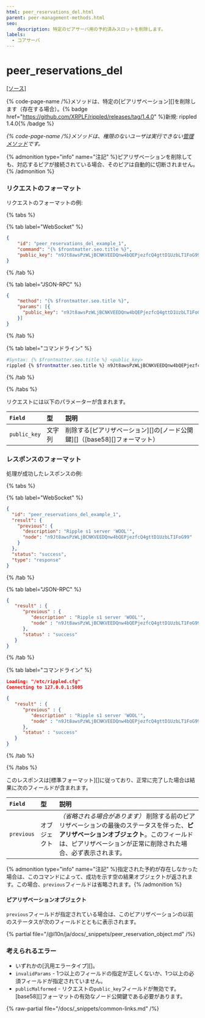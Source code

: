 ```yaml
---
html: peer_reservations_del.html
parent: peer-management-methods.html
seo:
    description: 特定のピアサーバ用の予約済みスロットを削除します。
labels:
  - コアサーバ
---
```

# peer_reservations_del

[[ソース]](https://github.com/XRPLF/rippled/blob/1e01cd34f7a216092ed779f291b43324c167167a/src/xrpld/rpc/handlers/Reservations.cpp#L89 "Source")

{% code-page-name /%}メソッドは、特定の[ピアリザベーション][]を削除します（存在する場合）。{% badge href="https://github.com/XRPLF/rippled/releases/tag/1.4.0" %}新規: rippled 1.4.0{% /badge %}

_{% code-page-name /%}メソッドは、権限のないユーザは実行できない[管理メソッド](../index.md)です。_

{% admonition type="info" name="注記" %}ピアリザベーションを削除しても、対応するピアが接続されている場合、そのピアは自動的に切断されません。{% /admonition %}

### リクエストのフォーマット

リクエストのフォーマットの例:

{% tabs %}

{% tab label="WebSocket" %}
```json
{
    "id": "peer_reservations_del_example_1",
    "command": "{% $frontmatter.seo.title %}",
    "public_key": "n9Jt8awsPzWLjBCNKVEEDQnw4bQEPjezfcQ4gttD1UzbLT1FoG99"
}
```
{% /tab %}

{% tab label="JSON-RPC" %}
```json
{
    "method": "{% $frontmatter.seo.title %}",
    "params": [{
      "public_key": "n9Jt8awsPzWLjBCNKVEEDQnw4bQEPjezfcQ4gttD1UzbLT1FoG99"
    }]
}
```
{% /tab %}

{% tab label="コマンドライン" %}
```sh
#Syntax: {% $frontmatter.seo.title %} <public_key>
rippled {% $frontmatter.seo.title %} n9Jt8awsPzWLjBCNKVEEDQnw4bQEPjezfcQ4gttD1UzbLT1FoG99
```
{% /tab %}

{% /tabs %}

リクエストには以下のパラメーターが含まれます。

| `Field`     | 型                        | 説明                               |
|:------------|:--------------------------|:-----------------------------------|
| `public_key` | 文字列 | 削除する[ピアリザベーション][]の[ノード公開鍵][]（[base58][]フォーマット） |


### レスポンスのフォーマット

処理が成功したレスポンスの例:

{% tabs %}

{% tab label="WebSocket" %}
```json
{
  "id": "peer_reservations_del_example_1",
  "result": {
    "previous": {
      "description": "Ripple s1 server 'WOOL'",
      "node": "n9Jt8awsPzWLjBCNKVEEDQnw4bQEPjezfcQ4gttD1UzbLT1FoG99"
    }
  },
  "status": "success",
  "type": "response"
}
```
{% /tab %}

{% tab label="JSON-RPC" %}
```json
{
   "result" : {
      "previous" : {
         "description" : "Ripple s1 server 'WOOL'",
         "node" : "n9Jt8awsPzWLjBCNKVEEDQnw4bQEPjezfcQ4gttD1UzbLT1FoG99"
      },
      "status" : "success"
   }
}
```
{% /tab %}

{% tab label="コマンドライン" %}
```json
Loading: "/etc/rippled.cfg"
Connecting to 127.0.0.1:5005

{
   "result" : {
      "previous" : {
         "description" : "Ripple s1 server 'WOOL'",
         "node" : "n9Jt8awsPzWLjBCNKVEEDQnw4bQEPjezfcQ4gttD1UzbLT1FoG99"
      },
      "status" : "success"
   }
}
```
{% /tab %}

{% /tabs %}

このレスポンスは[標準フォーマット][]に従っており、正常に完了した場合は結果に次のフィールドが含まれます。

| `Field` | 型     | 説明                                                      |
|:--------|:-------|:----------------------------------------------------------|
| `previous` | オブジェクト | _（省略される場合があります）_ 削除する前のピアリザベーションの最後のステータスを伴った、**ピアリザベーションオブジェクト**。このフィールドは、ピアリザベーションが正常に削除された場合、必ず表示されます。 |

{% admonition type="info" name="注記" %}指定された予約が存在しなかった場合は、このコマンドによって、成功を示す空の結果オブジェクトが返されます。この場合、`previous`フィールドは省略されます。{% /admonition %}

#### ピアリザベーションオブジェクト

`previous`フィールドが指定されている場合は、このピアリザベーションの以前のステータスが次のフィールドとともに表示されます。

{% partial file="/@l10n/ja/docs/_snippets/peer_reservation_object.md" /%}


### 考えられるエラー

- いずれかの[汎用エラータイプ][]。
- `invalidParams` - 1つ以上のフィールドの指定が正しくないか、1つ以上の必須フィールドが指定されていません。
- `publicMalformed` - リクエストの`public_key`フィールドが無効です。[base58][]フォーマットの有効なノード公開鍵である必要があります。

{% raw-partial file="/docs/_snippets/common-links.md" /%}
